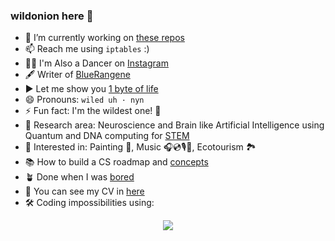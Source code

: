 ### wildonion here 👋



- 🔭 I’m currently working on [these repos](https://github.com/stars/wildonion/lists/future-await)
- 📫 Reach me using `iptables` :)
- 🕺🏻 I'm Also a Dancer on [Instagram](https://instagram.com/_wildonion)
- 🖋 Writer of [BlueRangene](https://t.me/bluerangene)
- ▶ Let me show you [1 byte of life](https://www.youtube.com/@1bol_)
- 😄 Pronouns: `wiled uh · nyn`
- ⚡ Fun fact: I'm the wildest one! 🧅
- 🧐 Research area: Neuroscience and Brain like Artificial Intelligence using Quantum and DNA computing for [STEM](https://github.com/wildonion/stem)  
- 🥰 Interested in: Painting 🎨, Music 🎧💿🎙️🎹, Ecotourism 🏞️
- 📚 How to build a CS roadmap and [concepts](https://github.com/wildonion/cs-concepts)
- 🪴 Done when I was [bored](https://gist.github.com/wildonion)
- 👔 You can see my CV in [here](https://drive.google.com/file/d/1Vh4CtnJ9iDHbSfJ0vUxHzOqC8vF3WU45/view?usp=sharing) 
- 🛠️ Coding impossibilities using:
<p align="center">
  <a href="https://skillicons.dev">
    <img src="https://skillicons.dev/icons?i=rust,actix,python,django,wasm,docker,nodejs,express,go,svelte,postgres,mongodb,redis,aws,tensorflow,pytorch&perline=8"/>
  </a>
</p>

